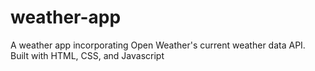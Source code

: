 # weather-app
A weather app incorporating Open Weather's current weather data API. Built with HTML, CSS, and Javascript
